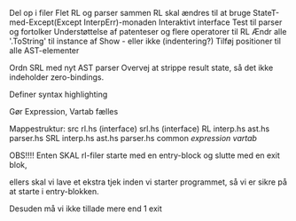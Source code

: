 Del op i filer
Flet RL og parser sammen
RL skal ændres til at bruge StateT-med-Except(Except InterpErr)-monaden
Interaktivt interface
Test til parser og fortolker
Understøttelse af patenteser og flere operatorer til RL
Ændr alle '.ToString' til instance af Show - eller ikke (indentering?)
Tilføj positioner til alle AST-elementer

Ordn SRL med nyt AST parser
Overvej at strippe result state, så det ikke indeholder zero-bindings.

Definer syntax highlighting

Gør Expression, Vartab fælles


Mappestruktur:
src
  rl.hs  (interface)
  srl.hs (interface)
  RL
    interp.hs
    ast.hs
    parser.hs
  SRL
    interp.hs
    ast.hs
    parser.hs
  common
    *expression*
    *vartab*




OBS!!!!
Enten SKAL rl-filer starte med en entry-block og slutte med en exit blok,

ellers skal vi lave et ekstra tjek inden vi starter programmet, så vi er sikre på at starte i entry-blokken.

Desuden må vi ikke tillade mere end 1 exit

